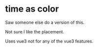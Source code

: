 # time as color

Saw someone else do a version of this.

Not sure I like the placement.

Uses vue3 not for any of the vue3 features.
